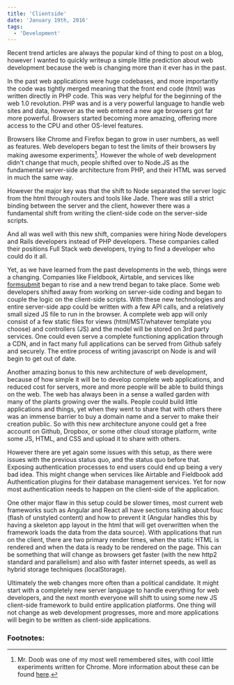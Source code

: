 ```yaml
---
title: 'Clientside'
date: 'January 19th, 2016'
tags:
  - 'Development'
---
```


Recent trend articles are always the popular kind of thing to post on a blog,
however I wanted to quickly writeup a simple little prediction about web
development because the web is changing more than it ever has in the past.

In the past web applications were huge codebases, and more importantly the code
was tightly merged meaning that the front end code (html) was written directly
in PHP code. This was very helpful for the beginning of the web 1.0 revolution.
PHP was and is a very powerful language to handle web sites and data, however as
the web entered a new age browsers got far more powerful. Browsers started
becoming more amazing, offering more access to the CPU and other OS-level
features.

Browsers like Chrome and Firefox began to grow in user numbers, as well as
features. Web developers began to test the limits of their browsers by making
awesome experiments[^1]. However the whole of web development didn't change that
much, people shifted over to Node.JS as the fundamental server-side architecture
from PHP, and their HTML was served in much the same way.

However the major key was that the shift to Node separated the server logic from
the html through routers and tools like Jade. There was still a strict binding
between the server and the client, however there was a fundamental shift from
writing the client-side code on the server-side scripts.

And all was well with this new shift, companies were hiring Node developers and
Rails developers instead of PHP developers. These companies called their
positions Full Stack web developers, trying to find a developer who could do it
all.

Yet, as we have learned from the past developments in the web, things were a
changing. Companies like Fieldbook, Airtable, and services like
[formsubmit](https://www.producthunt.com/tech/formsubmit) began to rise and a
new trend began to take place. Some web developers shifted away from working on
server-side coding and began to couple the logic on the client-side scripts.
With these new technologies and entire server-side app could be written with a
few API calls, and a relatively small sized JS file to run in the browser. A
complete web app will only consist of a few static files for views
(html/MST/whatever template you choose) and controllers (JS) and the model will
be stored on 3rd party services. One could even serve a complete functioning
application through a CDN, and in fact many full applications can be served from
Github safely and securely. The entire process of writing javascript on Node is
and will begin to get out of date.

Another amazing bonus to this new architecture of web development, because of
how simple it will be to develop complete web applications, and reduced cost for
servers, more and more people will be able to build things on the web. The web
has always been in a sense a walled garden with many of the plants growing over
the walls. People could build little applications and things, yet when they went
to share that with others there was an immense barrier to buy a domain name and
a server to make their creation public. So with this new architecture anyone
could get a free account on Github, Dropbox, or some other cloud storage
platform, write some JS, HTML, and CSS and upload it to share with others.

However there are yet again some issues with this setup, as there were issues
with the previous status quo, and the status quo before that. Exposing
authentication processes to end users could end up being a very bad idea. This
might change when services like Airtable and Fieldbook add Authentication
plugins for their database management services. Yet for now most authentication
needs to happen on the client-side of the application.

One other major flaw in this setup could be slower times, most current web
frameworks such as Angular and React all have sections talking about fouc (flash
of unstyled content) and how to prevent it (Angular handles this by having a
skeleton app layout in the html that will get overwritten when the framework
loads the data from the data source). With applications that run on the client,
there are two primary render times, when the static HTML is rendered and when
the data is ready to be rendered on the page. This can be something that will
change as browsers get faster (with the new http2 standard and parallelism) and
also with faster internet speeds, as well as hybrid storage techniques
(localStorage).

Ultimately the web changes more often than a political candidate. It might start
with a completely new server language to handle everything for web developers,
and the next month everyone will shift to using some new JS client-side
framework to build entire application platforms. One thing will not change as
web development progresses, more and more applications will begin to be written
as client-side applications.

### Footnotes:

[^1]: Mr. Doob was one of my most well remembered sites, with cool little
experiments written for Chrome. More information about these can be found
<a href="http://mrdoob.com/">here</a>.
